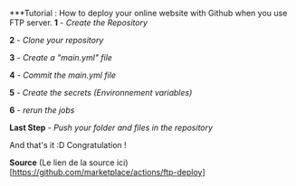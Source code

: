 ***Tutorial : How to deploy your online website with Github when you use FTP server.
**1** - *Create the Repository* 

**2** - *Clone your repository*

**3** - *Create a "main.yml" file*

**4** - *Commit the main.yml file*

**5** - *Create the secrets (Environnement variables)* 

**6** - *rerun the jobs* 

**Last Step** - *Push your folder and files in the repository* 

And that's it :D Congratulation ! 

**Source** 
(Le lien de la source ici)[https://github.com/marketplace/actions/ftp-deploy]
